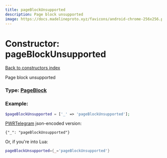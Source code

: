 ```yaml
---
title: pageBlockUnsupported
description: Page block unsupported
image: https://docs.madelineproto.xyz/favicons/android-chrome-256x256.png
---
```

# Constructor: pageBlockUnsupported  
[Back to constructors index](index.md)



Page block unsupported




### Type: [PageBlock](../types/PageBlock.md)


### Example:

```php
$pageBlockUnsupported = ['_' => 'pageBlockUnsupported'];
```  

[PWRTelegram](https://pwrtelegram.xyz) json-encoded version:

```
{"_": "pageBlockUnsupported"}
```


Or, if you're into Lua:

```lua
pageBlockUnsupported={_='pageBlockUnsupported'}

```


